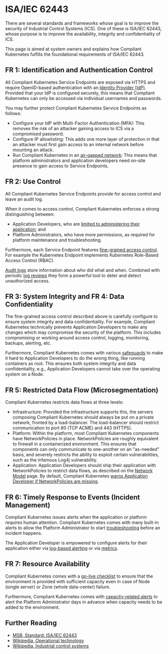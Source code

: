 # ISA/IEC 62443

There are several standards and frameworks whose goal is to improve the security of Industrial Control Systems (ICS).
One of these is ISA/IEC 62443, whose purpose is to improve the availability, integrity and confidentiality of ICS.

This page is aimed at system owners and explains how Compliant Kubernetes fulfills the foundational requirements of ISA/IEC 62443.

## FR 1: Identification and Authentication Control

All Compliant Kubernetes Service Endpoints are exposed via HTTPS and require OpenID-based authentication with an [Identity Provider (IdP)](../user-guide/prepare-idp.md).
Provided that your IdP is configured securely, this means that Compliant Kubernetes can only be accessed via individual usernames and passwords.

You may further protect Compliant Kubernetes Service Endpoints as follows:

- Configure your IdP with Multi-Factor Authentication (MFA): This removes the risk of an attacker gaining access to ICS via a compromised password.
- Configure IP allowlisting: This adds one more layer of protection in that an attacker must first gain access to an internal network before mounting an attack.
- Run Compliant Kubernetes in an [air-gapped network](../operator-manual/air-gapped.md): This means that platform administrators and application developers need on-site presence to gain access to Service Endpoints.

## FR 2: Use Control

All Compliant Kubernetes Service Endpoints provide for access control and leave an audit log.

When it comes to access control, Compliant Kubernetes enforces a strong distinguishing between:

- Application Developers, who are [limited to administering their application](../user-guide/demarcation.md); and
- Platform Administrators, who have more permissions, as required for platform maintenance and troubleshooting.

Furthermore, each Service Endpoint features [fine-grained access control](../user-guide/delegation.md).
For example the Kubernetes Endpoint implements Kubernetes Role-Based Access Control (RBAC).

[Audit logs](../ciso-guide/audit-logs.md) store information about who did what and when.
Combined with periodic [log reviews](../ciso-guide/log-review.md) they form a powerful tool to deter and detect unauthorized access.

## FR 3: System Integrity and FR 4: Data Confidentiality

The fine-grained access control described above is carefully configure to ensure system integrity and data confidentiality.
For example, Compliant Kubernetes technically prevents Application Developers to make any changes which may compromise the security of the platform.
This includes compromising or working around access control, logging, monitoring, backups, alerting, etc.

Furthermore, Compliant Kubernetes comes with various [safeguards](../user-guide/safeguards/index.md) to make it hard to Application Developers to do the wrong thing, like running containers as root.
This ensures both system integrity and data confidentiality, e.g., Application Developers cannot take over the operating system on a Node.

## FR 5: Restricted Data Flow (Microsegmentation)

Compliant Kubernetes restricts data flows at three levels:

- Infrastructure: Provided the infrastructure supports this, the servers composing Compliant Kubernetes should always be put on a private network, fronted by a load-balancer.
  The load-balancer should restrict communication to port 80 (TCP ACME) and 443 (HTTPS).
- Platform: Within the platform, most Compliant Kubernetes components have NetworkPolicies in place.
  NetworkPolicies are roughly equivalent to firewall in a containerized environment.
  This ensures that components can only communicate to one-another on an "as-needed" basis, and severely restricts the ability to exploit certain vulnerabilities, such as the infamous Log4j vulnerability.
- Application: Application Developers should ship their application with NetworkPolicies to restrict data flows, as described on the [Network Model](../user-guide/network-model.md) page.
  By default, Compliant Kubernetes [warns Application Developer if NetworkPolicies are missing](../user-guide/safeguards/enforce-networkpolicies.md).

## FR 6: Timely Response to Events (Incident Management)

Compliant Kubernetes issues alerts when the application or platform requires human attention.
Compliant Kubernetes comes with many built-in alerts to allow the Platform Administrator to start [troubleshooting](../operator-manual/troubleshooting.md) before an incident happens.

The Application Developer is empowered to configure alerts for their application either via [log-based alerting](../user-guide/log-based-alerts.md) or via [metrics](../user-guide/alerts.md).

## FR 7: Resource Availability

Compliant Kubernetes comes with a [go-live checklist](../user-guide/go-live.md) to ensure that the environment is provided with sufficient capacity even in case of Node (single server) or Zone (whole data-center) failure.

Furthermore, Compliant Kubernetes comes with [capacity-related alerts](../operator-manual/capacity-management.md) to alert the Platform Administrator days in advance when capacity needs to be added to the environment.

## Further Reading

- [MSB, Standard: ISA/IEC 62443](https://www.msb.se/siteassets/dokument/amnesomraden/informationssakerhet-cybersakerhet-och-sakra-kommunikationer/industriella-informations--och-styrsystem/faktablad-standard-isaiec-62443-.pdf)
- [Wikipedia, Operational technology](https://en.wikipedia.org/wiki/Operational_technology)
- [Wikipedia, Industrial control systems](https://en.wikipedia.org/wiki/Industrial_control_system)
